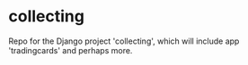 # collecting
Repo for the Django project 'collecting', which will include app 'tradingcards' and perhaps more.

